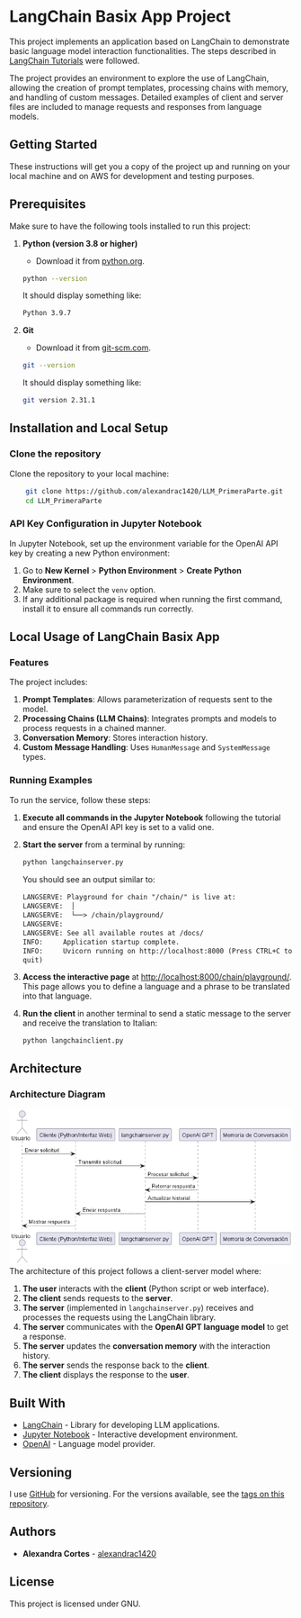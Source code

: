 # LangChain Basix App Project

This project implements an application based on LangChain to demonstrate basic language model interaction functionalities. The steps described in [LangChain Tutorials](https://python.langchain.com/docs/tutorials/llm_chain/) were followed.


The project provides an environment to explore the use of LangChain, allowing the creation of prompt templates, processing chains with memory, and handling of custom messages. Detailed examples of client and server files are included to manage requests and responses from language models.

## Getting Started

These instructions will get you a copy of the project up and running on your local machine and on AWS for development and testing purposes.

## Prerequisites

Make sure to have the following tools installed to run this project:

1. **Python (version 3.8 or higher)**
   - Download it from [python.org](https://www.python.org/downloads/).

   ```sh
   python --version
   ```
   It should display something like:

   ```sh
   Python 3.9.7
   ```

2. **Git**
   - Download it from [git-scm.com](https://git-scm.com/downloads).

   ```sh
   git --version
   ```
   It should display something like:

   ```sh
   git version 2.31.1
   ```

## Installation and Local Setup

### Clone the repository

Clone the repository to your local machine:

```bash
    git clone https://github.com/alexandrac1420/LLM_PrimeraParte.git
    cd LLM_PrimeraParte
```

### API Key Configuration in Jupyter Notebook

In Jupyter Notebook, set up the environment variable for the OpenAI API key by creating a new Python environment:
1. Go to **New Kernel** > **Python Environment** > **Create Python Environment**.
2. Make sure to select the `venv` option.
3. If any additional package is required when running the first command, install it to ensure all commands run correctly.

## Local Usage of LangChain Basix App

### Features

The project includes:

1. **Prompt Templates**: Allows parameterization of requests sent to the model.
2. **Processing Chains (LLM Chains)**: Integrates prompts and models to process requests in a chained manner.
3. **Conversation Memory**: Stores interaction history.
4. **Custom Message Handling**: Uses `HumanMessage` and `SystemMessage` types.

### Running Examples

To run the service, follow these steps:

1. **Execute all commands in the Jupyter Notebook** following the tutorial and ensure the OpenAI API key is set to a valid one.

2. **Start the server** from a terminal by running:

   ```bash
   python langchainserver.py
   ```

   You should see an output similar to:

   ```
   LANGSERVE: Playground for chain "/chain/" is live at:
   LANGSERVE:  │
   LANGSERVE:  └──> /chain/playground/
   LANGSERVE:
   LANGSERVE: See all available routes at /docs/
   INFO:     Application startup complete.
   INFO:     Uvicorn running on http://localhost:8000 (Press CTRL+C to quit)
   ```

3. **Access the interactive page** at [http://localhost:8000/chain/playground/](http://localhost:8000/chain/playground/). This page allows you to define a language and a phrase to be translated into that language.

4. **Run the client** in another terminal to send a static message to the server and receive the translation to Italian:

   ```bash
   python langchainclient.py
   ```

## Architecture

### Architecture Diagram
![alt text](image.png)
The architecture of this project follows a client-server model where:

1. **The user** interacts with the **client** (Python script or web interface).
2. **The client** sends requests to the **server**.
3. **The server** (implemented in `langchainserver.py`) receives and processes the requests using the LangChain library.
4. **The server** communicates with the **OpenAI GPT language model** to get a response.
5. **The server** updates the **conversation memory** with the interaction history.
6. **The server** sends the response back to the **client**.
7. **The client** displays the response to the **user**.



## Built With

- [LangChain](https://langchain.com/) - Library for developing LLM applications.
- [Jupyter Notebook](https://jupyter.org/) - Interactive development environment.
- [OpenAI](https://openai.com/) - Language model provider.

## Versioning

I use [GitHub](https://github.com/) for versioning. For the versions available, see the [tags on this repository](https://github.com/alexandrac1420/LLM_PrimeraParte.git).

## Authors

- **Alexandra Cortes** - [alexandrac1420](https://github.com/alexandrac1420)

## License

This project is licensed under GNU.

